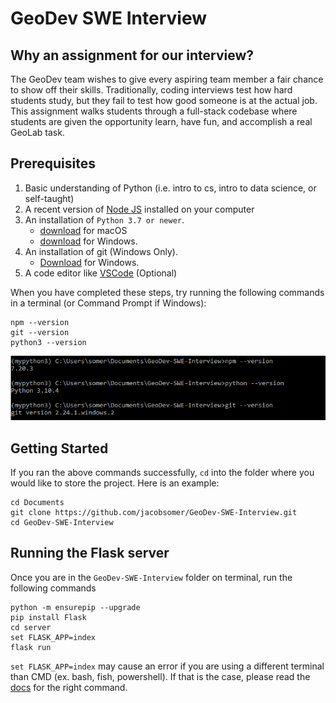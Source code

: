 # GeoDev SWE Interview

## Why an assignment for our interview?

The GeoDev team wishes to give every aspiring team member a fair chance to show off their skills. Traditionally, coding interviews test how hard students study, but they fail to test how good someone is at the actual job. This assignment walks students through a full-stack codebase where students are given the opportunity learn, have fun, and accomplish a real GeoLab task.

## Prerequisites

1. Basic understanding of Python (i.e. intro to cs, intro to data science, or self-taught)
2. A recent version of [Node JS](https://nodejs.org/en/) installed on your computer
3. An installation of `Python 3.7 or newer`.
    - [download](https://www.python.org/ftp/python/3.10.4/python-3.10.4-macos11.pkg) for macOS
    - [download](https://www.python.org/ftp/python/3.10.4/python-3.10.4-amd64.exe) for Windows.
4. An installation of git (Windows Only).
    - [Download](https://github.com/git-for-windows/git/releases/download/v2.35.1.windows.2/Git-2.35.1.2-64-bit.exe) for Windows.
5. A code editor like [VSCode](https://code.visualstudio.com/) (Optional)

When you have completed these steps, try running the following commands in a terminal (or Command Prompt if Windows):

```
npm --version
git --version
python3 --version
```

![](https://github.com/jacobsomer/GeoDev-SWE-Interview/blob/master/images/Image.png)

## Getting Started

If you ran the above commands successfully, `cd` into the folder where you would like to store the project. Here is an example:

```
cd Documents
git clone https://github.com/jacobsomer/GeoDev-SWE-Interview.git
cd GeoDev-SWE-Interview
```
## Running the Flask server
Once you are in the `GeoDev-SWE-Interview` folder on terminal, run the following commands

```
python -m ensurepip --upgrade
pip install Flask
cd server
set FLASK_APP=index
flask run
```
`set FLASK_APP=index` may cause an error if you are using a different terminal than CMD (ex. bash, fish, powershell). If that is the case, please read the [docs](https://flask.palletsprojects.com/en/2.1.x/cli/) for the right command.
